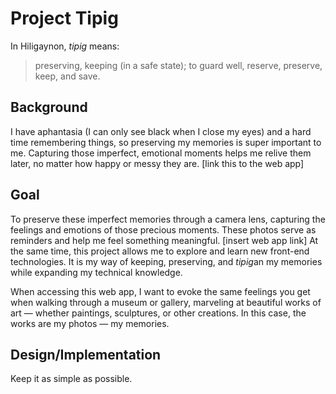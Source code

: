 # Project Tipig
In Hiligaynon, *tipig* means: 

> preserving, keeping (in a safe state); to guard well, reserve, preserve, keep, and save.

## Background
I have aphantasia (I can only see black when I close my eyes) and a hard time remembering things, so preserving my memories is super important to me. Capturing those imperfect, emotional moments helps me relive them later, no matter how happy or messy they are. [link this to the web app]

## Goal

To preserve these imperfect memories through a camera lens, capturing the feelings and emotions of those precious moments. These photos serve as reminders and help me feel something meaningful. [insert web app link] At the same time, this project allows me to explore and learn new front-end technologies. It is my way of keeping, preserving, and *tipig*an my memories while expanding my technical knowledge.

When accessing this web app, I want to evoke the same feelings you get when walking through a museum or gallery, marveling at beautiful works of art — whether paintings, sculptures, or other creations. In this case, the works are my photos — my memories.

## Design/Implementation

Keep it as simple as possible.

